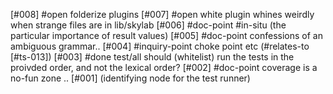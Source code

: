 [#008] #open folderize plugins
[#007] #open white plugin whines weirdly when strange files are in lib/skylab
[#006]       #doc-point #in-situ (the particular importance of result values)
[#005]       #doc-point confessions of an ambiguous grammar..
[#004]       #inquiry-point choke point etc (#relates-to [#ts-013])
[#003]       #done test/all should (whitelist) run the tests in the proivded order,
             and not the lexical order?
[#002]       #doc-point coverage is a no-fun zone ..
[#001]       (identifying node for the test runner)
